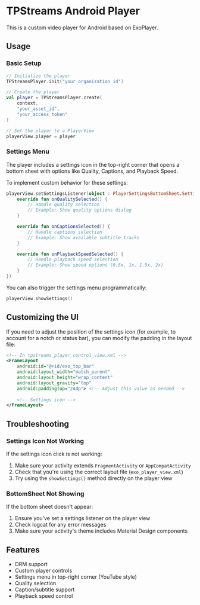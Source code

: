 # TPStreams Android Player

This is a custom video player for Android based on ExoPlayer.

## Usage

### Basic Setup

```kotlin
// Initialize the player
TPStreamsPlayer.init("your_organization_id")

// Create the player
val player = TPStreamsPlayer.create(
    context,
    "your_asset_id",
    "your_access_token"
)

// Set the player to a PlayerView
playerView.player = player
```

### Settings Menu

The player includes a settings icon in the top-right corner that opens a bottom sheet with options like Quality, Captions, and Playback Speed.

To implement custom behavior for these settings:

```kotlin
playerView.setSettingsListener(object : PlayerSettingsBottomSheet.SettingsListener {
    override fun onQualitySelected() {
        // Handle quality selection
        // Example: Show quality options dialog
    }

    override fun onCaptionsSelected() {
        // Handle captions selection
        // Example: Show available subtitle tracks
    }

    override fun onPlaybackSpeedSelected() {
        // Handle playback speed selection
        // Example: Show speed options (0.5x, 1x, 1.5x, 2x)
    }
})
```

You can also trigger the settings menu programmatically:

```kotlin
playerView.showSettings()
```

## Customizing the UI

If you need to adjust the position of the settings icon (for example, to account for a notch or status bar), you can modify the padding in the layout file:

```xml
<!-- In tpstreams_player_control_view.xml -->
<FrameLayout
    android:id="@+id/exo_top_bar"
    android:layout_width="match_parent"
    android:layout_height="wrap_content"
    android:layout_gravity="top"
    android:paddingTop="24dp"> <!-- Adjust this value as needed -->
    
    <!-- Settings icon -->
</FrameLayout>
```

## Troubleshooting

### Settings Icon Not Working

If the settings icon click is not working:

1. Make sure your activity extends `FragmentActivity` or `AppCompatActivity`
2. Check that you're using the correct layout file (`exo_player_view.xml`)
3. Try using the `showSettings()` method directly on the player view

### BottomSheet Not Showing

If the bottom sheet doesn't appear:

1. Ensure you've set a settings listener on the player view
2. Check logcat for any error messages
3. Make sure your activity's theme includes Material Design components

## Features

- DRM support
- Custom player controls
- Settings menu in top-right corner (YouTube style)
- Quality selection
- Caption/subtitle support
- Playback speed control 